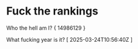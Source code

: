 # Fuck the rankings

Who the hell am I?
{ 14986129 }

What fucking year is it?
[ 2025-03-24T10:56:40Z ]

